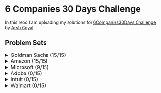 # 6 Companies 30 Days Challenge

In this repo I am uploading my solutions for [6Companies30Days Challenge](https://www.youtube.com/watch?v=8ESo_bXhRC4) by [Arsh Goyal](https://www.linkedin.com/in/arshgoyal/)

## Problem Sets

<details>
<summary style="font-size: 1.2em">Goldman Sachs (15/15)</summary>

| Sr  | [Problems](./goldman-sachs/README.md)                                                                                   | TryIt                                                                                                                                  | Status |
| --- | ----------------------------------------------------------------------------------------------------------------------- | -------------------------------------------------------------------------------------------------------------------------------------- | ------ |
| 1   | [Print Anagrams Together](./goldman-sachs/print-anagrams-together.md)                                                   | [![Problem Link](./assets/gfg.svg)](https://practice.geeksforgeeks.org/problems/print-anagrams-together/1/#)                           | ✅     |
| 2   | [Overlapping Rectangles](./goldman-sachs/overlapping-rectangles1924.md)                                                 | [![Problem Link](./assets/gfg.svg)](https://practice.geeksforgeeks.org/problems/overlapping-rectangles1924/1/)                         | ✅     |
| 3   | [Count the subarrays having product less than k](./goldman-sachs/count-the-subarrays-having-product-less-than-k1708.md) | [![Problem Link](./assets/gfg.svg)](https://practice.geeksforgeeks.org/problems/count-the-subarrays-having-product-less-than-k1708/1/) | ✅     |
| 4   | [Run Length Encoding](./goldman-sachs/run-length-encoding.md)                                                           | [![Problem Link](./assets/gfg.svg)](https://practice.geeksforgeeks.org/problems/run-length-encoding/1/)                                | ✅     |
| 5   | [Ugly Number](./goldman-sachs/ugly-numbers2254.md)                                                                      | [![Problem Link](./assets/gfg.svg)](https://practice.geeksforgeeks.org/problems/ugly-numbers2254/1/)                                   | ✅     |
| 6   | [Greatest Common Divisor of Strings](./goldman-sachs/greatest-common-divisor-of-strings.md)                             | [![Problem Link](./assets/lc.svg)](https://leetcode.com/problems/greatest-common-divisor-of-strings/)                                  | ✅     |
| 7   | [Find the position of M-th item](./goldman-sachs/find-the-position-of-m-th-item1723.md)                                 | [![Problem Link](./assets/gfg.svg)](https://practice.geeksforgeeks.org/problems/find-the-position-of-m-th-item1723/1#)                 | ✅     |
| 8   | [Total Decoding Messages](./goldman-sachs/total-decoding-messages1235.md)                                               | [![Problem Link](./assets/gfg.svg)](https://practice.geeksforgeeks.org/problems/total-decoding-messages1235/1/)                        | ✅     |
| 9   | [Number following a pattern](./goldman-sachs/number-following-a-pattern3126.md)                                         | [![Problem Link](./assets/gfg.svg)](https://practice.geeksforgeeks.org/problems/number-following-a-pattern3126/1#)                     | ✅     |
| 10  | [Max 10 numbers in a list having 10M entries](./goldman-sachs/k-largest-elements3736.md)                                | [![Problem Link](./assets/gfg.svg)](https://practice.geeksforgeeks.org/problems/k-largest-elements3736/1)                              | ✅     |
| 11  | [Find Missing And Repeating](./goldman-sachs/find-missing-and-repeating2512.md)                                         | [![Problem Link](./assets/gfg.svg)](https://practice.geeksforgeeks.org/problems/find-missing-and-repeating2512/1/#)                    | ✅     |
| 12  | [Squares in N\*N Chessboard](./goldman-sachs/squares-in-nn-chessboard1801.md)                                           | [![Problem Link](./assets/gfg.svg)](https://practice.geeksforgeeks.org/problems/squares-in-nn-chessboard1801/1)                        | ✅     |
| 13  | [Decode the string](./goldman-sachs/decode-the-string2444.md)                                                           | [![Problem Link](./assets/gfg.svg)](https://practice.geeksforgeeks.org/problems/decode-the-string2444/1)                               | ✅     |
| 14  | [Minimum Size Subarray Sum](./goldman-sachs/minimum-size-subarray-sum.md)                                               | [![Problem Link](./assets/lc.svg)](https://leetcode.com/problems/minimum-size-subarray-sum/)                                           | ✅     |
| 15  | [Array Pair Sum Divisibility Problem](./goldman-sachs/array-pair-sum-divisibility-problem3257.md)                       | [![Problem Link](./assets/gfg.svg)](https://practice.geeksforgeeks.org/problems/array-pair-sum-divisibility-problem3257/1#)            | ✅     |

</details>

<details>
<summary style="font-size: 1.2em">Amazon (15/15) </summary>

| Sr  | [Problems](./amazon/README.md)                                                                              | TryIt                                                                                                                                | Status |
| --- | ----------------------------------------------------------------------------------------------------------- | ------------------------------------------------------------------------------------------------------------------------------------ | ------ |
| 1   | [Maximum Profit](./amazon/maximum-profit.md)                                                                | [![Problem Link](./assets/gfg.svg)](https://practice.geeksforgeeks.org/problems/maximum-profit4657/1)                                | ✅    |
| 2   | [Longest Mountain in Array](./amazon/longest-mountain-in-array.md)                                          | [![Problem Link](./assets/lc.svg)](https://leetcode.com/problems/longest-mountain-in-array/)                                         | ✅     |
| 3   | [IPL 2021 - Match Day 2](./amazon/ipl-2021-match-day-2.md)                                                  | [![Problem Link](./assets/gfg.svg)](https://practice.geeksforgeeks.org/problems/deee0e8cf9910e7219f663c18d6d640ea0b87f87/1/)         | ✅     |
| 4   | [Brackets in Matrix Chain Multiplication](./brackets-in-matrix-chain-multiplication.md)                     | [![Problem Link](./assets/gfg.svg)](https://practice.geeksforgeeks.org/problems/brackets-in-matrix-chain-multiplication1024/1/)      | ✅     |
| 5   | [Phone directory](./amazon/phone-directory.md)                                                              | [![Problem Link](./assets/gfg.svg)](https://practice.geeksforgeeks.org/problems/phone-directory4628/1/)                              | ✅     |
| 6   | [Maximum of all subarrays of size k](./amazon/maximum-of-all-subarrays-of-size.md)                          | [![Problem Link](./assets/gfg.svg)](https://practice.geeksforgeeks.org/problems/maximum-of-all-subarrays-of-size-k3101/1)            | ✅     |
| 7   | [First non-repeating character in a stream](./amazon/first-non-repeating-character-in-a-stream.md)          | [![Problem Link](./assets/gfg.svg)](https://practice.geeksforgeeks.org/problems/first-non-repeating-character-in-a-stream1216/1)     | ✅     |
| 8   | [Count ways to N'th Stair(Order does not matter)](./amazon/count-ways-to-nth-stairorder-does-not-matter.md) | [![Problem Link](./assets/gfg.svg)](https://practice.geeksforgeeks.org/problems/count-ways-to-nth-stairorder-does-not-matter1322/1/) | ✅     |
| 9   | [Is Sudoku Valid](./amazon/is-sudoku-valid.md)                                                              | [![Problem Link](./assets/gfg.svg)](https://practice.geeksforgeeks.org/problems/is-sudoku-valid4820/1/)                              | ✅     |
| 10  | [Nuts and Bolts Problem](./amazon/nuts-and-bolts-problem.md)                                                | [![Problem Link](./assets/gfg.svg)](https://practice.geeksforgeeks.org/problems/nuts-and-bolts-problem0431/1)                        | ✅     |
| 11  | [Serialize and Deserialize a Binary Tree](./amazon/serialize-and-deserialize-a-binary-tree.md)              | [![Problem Link](./assets/gfg.svg)](https://practice.geeksforgeeks.org/problems/serialize-and-deserialize-a-binary-tree/1)           | ✅     |
| 12  | [Column name from a given column number](./amazon/column-name-from-a-given-column-number.md)                | [![Problem Link](./assets/gfg.svg)](https://practice.geeksforgeeks.org/problems/column-name-from-a-given-column-number4244/1/)       | ✅     |
| 13  | [Rotting Oranges](./amazon/rotting-oranges.md)                                                              | [![Problem Link](./assets/lc.svg)](https://leetcode.com/problems/rotting-oranges/)                                                   | ✅     |
| 14  | [Burning Tree](./amazon/burning-tree.md)                                                                    | [![Problem Link](./assets/gfg.svg)](https://practice.geeksforgeeks.org/problems/burning-tree/1/)                                     | ✅     |
| 15  | [Delete N nodes after M nodes of a linked list](./amazon/delete-n-nodes-after-m-nodes-of-a-linked-list.md)  | [![Problem Link](./assets/gfg.svg)](https://practice.geeksforgeeks.org/problems/delete-n-nodes-after-m-nodes-of-a-linked-list/1/)    | ✅     |

</details>

<details>
<summary style="font-size: 1.2em">Microsoft (9/15)</summary>

| Sr  | [Problems](./microsoft/README.md)                                                                     | TryIt                                                                                                                                   | Status |
| --- | ----------------------------------------------------------------------------------------------------- | --------------------------------------------------------------------------------------------------------------------------------------- | ------ |
| 1   | [Minimum sum partition](./microsoft/minimum-sum-partition.md)                                         | [![Problem Link](./assets/gfg.svg)](https://practice.geeksforgeeks.org/problems/minimum-sum-partition3317/1/)                           | ✅     |
| 2   | [Prerequisite Tasks](./microsoft/prerequisite-tasks.md)                                               | [![Problem Link](./assets/gfg.svg)](https://practice.geeksforgeeks.org/problems/prerequisite-tasks/1/)                                  | ✅     |
| 3   | [Rotate by 90 degree](./microsoft/rotate-by-90-degree.md)                                             | [![Problem Link](./assets/gfg.svg)](https://practice.geeksforgeeks.org/problems/rotate-by-90-degree0356/1/)                             | ✅     |
| 4   | [Spirally traversing a matrix](./microsoft/spirally-traversing-a-matrix.md)                           | [![Problem Link](./assets/gfg.svg)](https://practice.geeksforgeeks.org/problems/spirally-traversing-a-matrix-1587115621/1/)             | ✅     |
| 5   | [Stock span problem](./microsoft/stock-span-problem.md)                                               | [![Problem Link](./assets/gfg.svg)](https://practice.geeksforgeeks.org/problems/stock-span-problem-1587115621/1)                        | ✅     |
| 6   | [Possible Words From Phone Digits](./microsoft/possible-words-from-phone-digits.md)                   | [![Problem Link](./assets/gfg.svg)](https://practice.geeksforgeeks.org/problems/possible-words-from-phone-digits-1587115620/1/)         | ✅     |
| 7   | [Unit Area of largest region of 1's](./microsoft/length-of-largest-region-of-1s.md)                   | [![Problem Link](./assets/gfg.svg)](https://practice.geeksforgeeks.org/problems/length-of-largest-region-of-1s-1587115620/1/)           | ✅     |
| 8   | [Connect Nodes at Same Level](./microsoft/connect-nodes-at-same-level.md)                             | [![Problem Link](./assets/gfg.svg)](https://practice.geeksforgeeks.org/problems/connect-nodes-at-same-level/1/)                         | ✅     |
| 9   | [Count Number of SubTrees having given Sum](./microsoft/count-number-of-subtrees-having-given-sum.md) | [![Problem Link](./assets/gfg.svg)](https://practice.geeksforgeeks.org/problems/count-number-of-subtrees-having-given-sum/1/)           | ✅     |
| 10  | [Stickler Thief](./microsoft/stickler-theif.md)                                                       | [![Problem Link](./assets/gfg.svg)](https://practice.geeksforgeeks.org/problems/stickler-theif-1587115621/1/)                           | ❌     |
| 11  | [Generate Binary Numbers](./microsoft/generate-binary-numbers.md)                                     | [![Problem Link](./assets/gfg.svg)](https://practice.geeksforgeeks.org/problems/generate-binary-numbers-1587115620/1/)                  | ❌     |
| 12  | [Find All Four Sum Numbers](./microsoft/find-all-four-sum-numbers.md)                                 | [![Problem Link](./assets/gfg.svg)](https://practice.geeksforgeeks.org/problems/find-all-four-sum-numbers1732/1)                        | ❌     |
| 13  | [Bridge edge in a graph](./microsoft/bridge-edge-in-graph.md)                                         | [![Problem Link](./assets/gfg.svg)](https://practice.geeksforgeeks.org/problems/bridge-edge-in-graph/1)                                 | ❌     |
| 14  | [Minimum steps to destination](./microsoft/minimum-steps-to-destination.md)                           | [![Problem Link](./assets/gfg.svg)](https://practice.geeksforgeeks.org/problems/minimum-number-of-steps-to-reach-a-given-number5234/1/) | ❌     |
| 15  | [Alien Dictionary](./microsoft/alien-dictionary.md)                                                   | [![Problem Link](./assets/gfg.svg)](https://practice.geeksforgeeks.org/problems/alien-dictionary/1/)                                    | ❌     |

</details>

<details>
<summary style="font-size: 1.2em">Adobe (0/15)</summary>

| Sr  | [Problems](./adobe/README.md)                                                                            | TryIt                                                                                                                                                               | Status |
| --- | -------------------------------------------------------------------------------------------------------- | ------------------------------------------------------------------------------------------------------------------------------------------------------------------- | ------ |
| 1   | [Subarray with given sum](./adobe/subarray-with-given-sum.md)                                            | [![Problem Link](./assets/gfg.svg)](https://practice.geeksforgeeks.org/problems/subarray-with-given-sum-1587115621/1)                                               | ❌     |
| 2   | [Longest Arithmetic Progression](./adobe/longest-arithmetic-progression.md)                              | [![Problem Link](./assets/gfg.svg)](https://practice.geeksforgeeks.org/problems/longest-arithmetic-progression1019/1/)                                              | ❌     |
| 3   | [No. of distict Words with k max contiguous vowels](./adobe/kmax-cont-vowels.md)                         | [![Problem Link](./assets/gfg.svg)](https://practice.geeksforgeeks.org/problems/7b9d245852bd8caf8a27d6d3961429f0a2b245f1/1/)                                        | ❌     |
| 4   | [Partition Equal Subset Sum](./adobe/subset-sum-problem.md)                                              | [![Problem Link](./assets/gfg.svg)](https://practice.geeksforgeeks.org/problems/subset-sum-problem2014/1)                                                           | ❌     |
| 5   | [Express as sum of power of natural numbers](./adobe/sum-of-power-of-natural-numbers.md)                 | [![Problem Link](./assets/gfg.svg)](https://practice.geeksforgeeks.org/problems/express-as-sum-of-power-of-natural-numbers5647/1)                                   | ❌     |
| 6   | [Generate Parentheses](./adobe/generate-parentheses.md)                                                  | [![Problem Link](./assets/gfg.svg)](https://practice.geeksforgeeks.org/problems/generate-all-possible-parentheses/1/)                                               | ❌     |
| 7   | [Pots of Gold Game](./adobe/pots-of-gold-game.md)                                                        | [![Problem Link](./assets/gfg.svg)](https://practice.geeksforgeeks.org/problems/pots-of-gold-game/1/)                                                               | ❌     |
| 8   | [Implement Atoi](./adobe/implement-atoi.md)                                                              | [![Problem Link](./assets/gfg.svg)](https://practice.geeksforgeeks.org/problems/implement-atoi/1/)                                                                  | ❌     |
| 9   | [Next higher palindromic number using same digits](./adobe/next-higher-palindromic-number-same-digit.md) | [![Problem Link](./assets/gfg.svg)](https://practice.geeksforgeeks.org/problems/next-higher-palindromic-number-using-the-same-set-of-digits5859/1/)                 | ❌     |
| 10  | [Winner of an election](./adobe/winner-of-an-election.md)                                                | [![Problem Link](./assets/gfg.svg)](https://practice.geeksforgeeks.org/problems/winner-of-an-election-where-votes-are-represented-as-candidate-names-1587115621/1/) | ❌     |
| 11  | [Amend The Sentence](./adobe/amend-the-sentence.md)                                                      | [![Problem Link](./assets/gfg.svg)](https://practice.geeksforgeeks.org/problems/amend-the-sentence3235/1)                                                           | ❌     |
| 12  | [Leaders in an array](./adobe/leaders-in-an-array.md)                                                    | [![Problem Link](./assets/gfg.svg)](https://practice.geeksforgeeks.org/problems/leaders-in-an-array-1587115620/1/)                                                  | ❌     |
| 13  | [Minimum operations to convert array A to B](./adobe/minimum-insertions-to-make-two-arrays-equal.md)     | [![Problem Link](./assets/gfg.svg)](https://practice.geeksforgeeks.org/problems/minimum-insertions-to-make-two-arrays-equal/1/)                                     | ❌     |
| 14  | [Smallest range in K lists](./adobe/smallest-range-covering-elements-from-k-lists.md)                    | [![Problem Link](./assets/gfg.svg)](https://practice.geeksforgeeks.org/problems/find-smallest-range-containing-elements-from-k-lists/1/)                            | ❌     |
| 15  | [Most Recent Library](./adobe/most-recent-library.md)                                                    |                                                                                                                                                                     | ❌     |

</details>

<details>
<summary style="font-size: 1.2em">Intuit (0/15)</summary>

| Sr  | Problems                                                                                       | TryIt                                                                                                                   | Status |
| --- | ---------------------------------------------------------------------------------------------- | ----------------------------------------------------------------------------------------------------------------------- | ------ |
| 1   | [Minimum sum partition](./intuit/minimum-sum-partition.md)                                     | [![Problem Link](./assets/gfg.svg)](https://practice.geeksforgeeks.org/problems/minimum-sum-partition3317/1/)           | ❌     |
| 2   | [Word Search](./intuit/word-search.md)                                                         | [![Problem Link](./assets/gfg.svg)](https://practice.geeksforgeeks.org/problems/word-search/1/)                         | ❌     |
| 3   | [Find the missing no in string](./intuit/missing-no-in-string.md)                              | [![Problem Link](./assets/gfg.svg)](https://practice.geeksforgeeks.org/problems/find-the-missing-no-in-string/1/)       | ❌     |
| 4   | [Largest number in K swaps](./intuit/largest-number-in-k-swaps.md)                             | [![Problem Link](./assets/gfg.svg)](https://practice.geeksforgeeks.org/problems/largest-number-in-k-swaps-1587115620/1) | ❌     |
| 5   | [Split Array Largest Sum](./intuit/split-array-largest-sum.md)                                 | [![Problem Link](./assets/lc.svg)](https://leetcode.com/problems/split-array-largest-sum/)                              | ❌     |
| 6   | [Find in Mountain Array](./intuit/find-in-mountain-array.md)                                   | [![Problem Link](./assets/lc.svg)](https://leetcode.com/problems/find-in-mountain-array/)                               | ❌     |
| 7   | [Capacity To Ship Packages Within D Days](./intuit/capacity-to-ship-packages-within-d-days.md) | [![Problem Link](./assets/lc.svg)](https://leetcode.com/problems/capacity-to-ship-packages-within-d-days/)              | ❌     |
| 8   | [Number of Boomerangs](./intuit/number-of-boomerangs.md)                                       | [![Problem Link](./assets/lc.svg)](https://leetcode.com/problems/number-of-boomerangs/)                                 | ❌     |
| 9   | [Pacific Atlantic Water Flow](./intuit/pacific-atlantic-water-flow.md)                         | [![Problem Link](./assets/lc.svg)](https://leetcode.com/problems/pacific-atlantic-water-flow/)                          | ❌     |
| 10  | [Number of Provinces](./intuit/number-of-provinces.md)                                         | [![Problem Link](./assets/lc.svg)](https://leetcode.com/problems/number-of-provinces/)                                  | ❌     |
| 11  | [Construct Quad Tree](./intuit/construct-quad-tree.md)                                         | [![Problem Link](./assets/lc.svg)](https://leetcode.com/problems/construct-quad-tree/)                                  | ❌     |
| 12  | [Course Schedule II](./intuit/course-schedule-ii.md)                                           | [![Problem Link](./assets/lc.svg)](https://leetcode.com/problems/course-schedule-ii/)                                   | ❌     |
| 13  | [Minimum Swaps to Arrange a Binary Grid](./intuit/min-swaps-to-arrange-binary-grid.md)         | [![Problem Link](./assets/lc.svg)](https://leetcode.com/problems/minimum-swaps-to-arrange-a-binary-grid/)               | ❌     |
| 14  | [As Far from Land as Possible](./intuit/as-far-from-land-as-possible.md)                       | [![Problem Link](./assets/lc.svg)](https://leetcode.com/problems/as-far-from-land-as-possible/)                         | ❌     |
| 15  | [Koko Eating Bananas](./intuit/koko-eating-bananas.md)                                         | [![Problem Link](./assets/lc.svg)](https://leetcode.com/problems/koko-eating-bananas/)                                  | ❌     |

</details>

<details>
<summary style="font-size: 1.2em">Walmart (0/15)</summary>

| Sr  | Problems                                                                                                                              | TryIt                                                                                                                         | Status |
| --- | ------------------------------------------------------------------------------------------------------------------------------------- | ----------------------------------------------------------------------------------------------------------------------------- | ------ |
| 1   | [Path with Maximum Probability](./walmart/path-with-maximum-probability.md)                                                           | [![Problem Link](./assets/lc.svg)](https://leetcode.com/problems/path-with-maximum-probability/)                              | ❌     |
| 2   | [Stone Game](./walmart/stone-game.md)                                                                                                 | [![Problem Link](./assets/lc.svg)](https://leetcode.com/problems/stone-game/)                                                 | ❌     |
| 3   | [Remove Colored Pieces if Both Neighbors are the Same Color](./walmart/remove-colored-pieces-if-both-neighbors-are-the-same-color.md) | [![Problem Link](./assets/lc.svg)](https://leetcode.com/problems/remove-colored-pieces-if-both-neighbors-are-the-same-color/) | ❌     |
| 4   | [Number of Unique Paths](./walmart/number-of-unique-paths.md)                                                                         | [![Problem Link](./assets/gfg.svg)](https://practice.geeksforgeeks.org/problems/number-of-unique-paths5339/1/)                | ❌     |
| 5   | [Transform to Sum Tree](./walmart/transform-to-sum-tree.md)                                                                           | [![Problem Link](./assets/gfg.svg)](https://practice.geeksforgeeks.org/problems/transform-to-sum-tree/1/)                     | ❌     |
| 6   | [Power Of Numbers](./walmart/power-of-numbers.md)                                                                                     | [![Problem Link](./assets/gfg.svg)](https://practice.geeksforgeeks.org/problems/power-of-numbers-1587115620/1/)               | ❌     |
| 7   | [Sorted subsequence of size 3](./walmart/sorted-subsequence-of-size-3.md)                                                             | [![Problem Link](./assets/gfg.svg)](https://practice.geeksforgeeks.org/problems/sorted-subsequence-of-size-3/1/)              | ❌     |
| 8   | [Maximum Height Tree](./walmart/maximum-height-tree.md)                                                                               | [![Problem Link](./assets/gfg.svg)](https://practice.geeksforgeeks.org/problems/maximum-height-tree4803/1/)                   | ❌     |
| 9   | [Guess Number Higher or Lower II](./walmart/guess-number-higher-or-lower-ii.md)                                                       | [![Problem Link](./assets/lc.svg)](https://leetcode.com/problems/guess-number-higher-or-lower-ii/)                            | ❌     |
| 10  | [Generate Random Point in a Circle](./walmart/generate-random-point-in-a-circle.md)                                                   | [![Problem Link](./assets/lc.svg)](https://leetcode.com/problems/generate-random-point-in-a-circle/)                          | ❌     |
| 11  | [Maximum Performance of a Team](./walmart/maximum-performance-of-a-team.md)                                                           | [![Problem Link](./assets/lc.svg)](https://leetcode.com/problems/maximum-performance-of-a-team/)                              | ❌     |
| 12  | [Find Array Given Subset Sums](./walmart/find-array-given-subset-sums.md)                                                             | [![Problem Link](./assets/lc.svg)](https://leetcode.com/problems/find-array-given-subset-sums/)                               | ❌     |
| 13  | [Find the Kth Largest Integer in the Array](./walmart/find-the-kth-largest-integer-in-the-array.md)                                   | [![Problem Link](./assets/lc.svg)](https://leetcode.com/problems/find-the-kth-largest-integer-in-the-array/)                  | ❌     |
| 14  | [Largest number in K swaps](./walmart/largest-number-in-k-swaps.md)                                                                   | [![Problem Link](./assets/gfg.svg)](https://practice.geeksforgeeks.org/problems/largest-number-in-k-swaps-1587115620/1/)      | ❌     |
| 15  | [Divide Two Integers](./walmart/divide-two-integers.md)                                                                               | [![Problem Link](./assets/lc.svg)](https://leetcode.com/problems/divide-two-integers/)                                        | ❌     |

</details>
